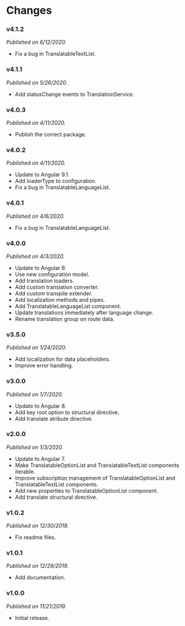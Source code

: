 # Changes

### v4.1.2
_Published on 6/12/2020._

* Fix a bug in TranslatableTextList.

### v4.1.1
_Published on 5/26/2020._

* Add statusChange events to TranslationService.

### v4.0.3
_Published on 4/11/2020._

* Publish the correct package.

### v4.0.2
_Published on 4/11/2020._

* Update to Angular 9.1.
* Add loaderType to configuration.
* Fix a bug in TranslatableLanguageList.

### v4.0.1
_Published on 4/6/2020._

* Fix a bug in TranslatableLanguageList.

### v4.0.0
_Published on 4/3/2020._

* Update to Angular 9.
* Use new configuration model.
* Add translation loaders.
* Add custom translation converter.
* Add custom transpile extender.
* Add localization methods and pipes.
* Add TranslatableLanguageList component.
* Update translations immediately after language change.
* Rename translation group on route data.

### v3.5.0
_Published on 1/24/2020._

* Add localization for data placeholders.
* Improve error handling.

### v3.0.0
_Published on 1/7/2020._

* Update to Angular 8.
* Add key root option to structural directive.
* Add translate atribute directive.

### v2.0.0
_Published on 1/3/2020._

* Update to Angular 7.
* Make TranslatableOptionList and TranslatableTextList components iterable.
* Improve subscription management of TranslatableOptionList and TranslatableTextList components.
* Add new properties to TranslatableOptionList component.
* Add translate structural directive.

### v1.0.2
_Published on 12/30/2019._

* Fix readme files.

### v1.0.1
_Published on 12/29/2019._

* Add documentation.

### v1.0.0
_Published on 11/21/2019._

* Initial release.
